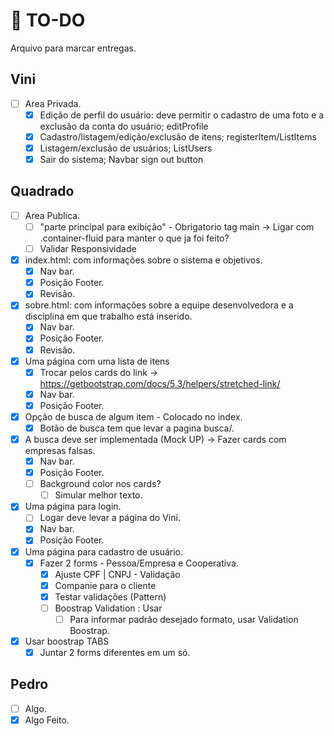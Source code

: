 # :scroll: TO-DO
Arquivo para marcar entregas.
## Vini
- [ ] Area Privada.
  - [X] Edição de perfil do usuário: deve permitir o cadastro de uma foto e a exclusão da conta do usuário;
        editProfile
  - [X] Cadastro/listagem/edição/exclusão de itens;
        registerItem/ListItems  
  - [X] Listagem/exclusão de usuários;
        ListUsers
  - [X] Sair do sistema;
        Navbar sign out button
 
## Quadrado
- [ ] Area Publica.
  - [ ] "parte principal para exibição" - Obrigatorio tag main -> Ligar com .container-fluid para manter o que ja foi feito?
  - [ ] Validar Responsividade
- [X] index.html: com informações sobre o sistema e objetivos.
  - [X] Nav bar.
  - [X] Posição Footer.
  - [X] Revisão.
- [X] sobre.html: com informações sobre a equipe desenvolvedora e a disciplina em que trabalho está inserido.
  - [X] Nav bar.
  - [X] Posição Footer.
  - [X] Revisão.
- [X] Uma página com uma lista de itens
  - [X] Trocar pelos cards do link -> https://getbootstrap.com/docs/5.3/helpers/stretched-link/
  - [X] Nav bar.
  - [X] Posição Footer.
- [X] Opção de busca de algum item - Colocado no index.
  - [X] Botão de busca tem que levar a pagina busca/.
- [X] A busca deve ser implementada (Mock UP) -> Fazer cards com empresas falsas.
  - [X] Nav bar.
  - [X] Posição Footer.
  - [ ] Background color nos cards?
    - [ ] Simular melhor texto.
- [X] Uma página para login.
  - [ ] Logar deve levar a página do Vini.
  - [X] Nav bar.
  - [X] Posição Footer.
- [X] Uma página para cadastro de usuário.
  - [X] Fazer 2 forms - Pessoa/Empresa e Cooperativa.
    - [X] Ajuste CPF | CNPJ - Validação
    - [X] Companie para o cliente
    - [X] Testar validações (Pattern)
    - [ ] Boostrap Validation : Usar
      - [ ] Para informar padrão desejado formato, usar Validation Boostrap.  
- [X] Usar boostrap TABS
  - [X] Juntar 2 forms diferentes em um só.

## Pedro
- [ ] Algo.
- [X] Algo Feito.
